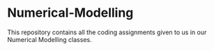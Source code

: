 # Numerical-Modelling
This repository contains all the coding assignments given to us in our Numerical Modelling classes.
